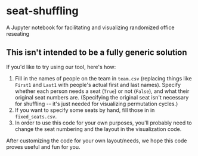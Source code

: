 # seat-shuffling
A Jupyter notebook for facilitating and visualizing randomized office reseating

## This isn't intended to be a fully generic solution
If you'd like to try using our tool, here's how:

1. Fill in the names of people on the team in `team.csv` (replacing things like `First1` and `Last1` with people's actual first and last names).  Specify whether each person needs a seat (`True`) or not (`False`), and what their original seat numbers are.
(Specifying the original seat isn't necessary for shuffling -- it's just needed for visualizing permutation cycles.)
2. If you want to specify some seats by hand, fill those in in `fixed_seats.csv`.
3. In order to use this code for your own purposes, you'll probably need to change the seat numbering and the layout in the visualization code.
 
After customizing the code for your own layout/needs, we hope this code proves useful and fun for you.
